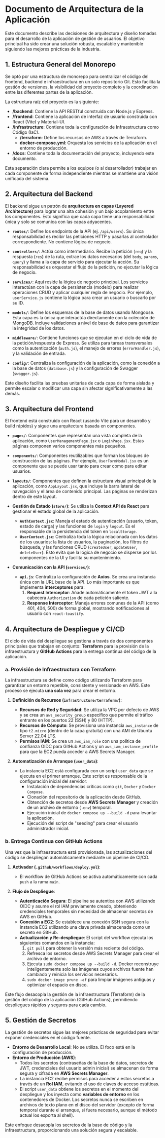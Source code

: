 # Documento de Arquitectura de la Aplicación

Este documento describe las decisiones de arquitectura y diseño tomadas para el desarrollo de la aplicación de gestión de usuarios. El objetivo principal ha sido crear una solución robusta, escalable y mantenible siguiendo las mejores prácticas de la industria.

## 1. Estructura General del Monorepo

Se optó por una estructura de monorepo para centralizar el código del frontend, backend e infraestructura en un solo repositorio Git. Esto facilita la gestión de versiones, la visibilidad del proyecto completo y la coordinación entre las diferentes partes de la aplicación.

La estructura raíz del proyecto es la siguiente:

-   **/backend**: Contiene la API RESTful construida con Node.js y Express.
-   **/frontend**: Contiene la aplicación de interfaz de usuario construida con React (Vite) y Material-UI.
-   **/infrastructure**: Contiene toda la configuración de Infraestructura como Código (IaC).
    -   **/terraform**: Define los recursos de AWS a través de Terraform.
    -   **docker-compose.yml**: Orquesta los servicios de la aplicación en el entorno de producción.
-   **/docs**: Contiene toda la documentación del proyecto, incluyendo este documento.

Esta separación clara permite a los equipos (o al desarrollador) trabajar en cada componente de forma independiente mientras se mantiene una visión unificada del sistema.

## 2. Arquitectura del Backend

El backend sigue un patrón de **arquitectura en capas (Layered Architecture)** para lograr una alta cohesión y un bajo acoplamiento entre los componentes. Esto significa que cada capa tiene una responsabilidad única y solo se comunica con las capas adyacentes.

-   **`routes/`**: Define los endpoints de la API (ej. `/api/users`). Su única responsabilidad es recibir las peticiones HTTP y pasarlas al controlador correspondiente. No contiene lógica de negocio.

-   **`controllers/`**: Actúa como intermediario. Recibe la petición (`req`) y la respuesta (`res`) de la ruta, extrae los datos necesarios (del `body`, `params`, `query`) y llama a la capa de servicio para ejecutar la acción. Su responsabilidad es orquestar el flujo de la petición, no ejecutar la lógica de negocio.

-   **`services/`**: Aquí reside la lógica de negocio principal. Los servicios interactúan con la capa de persistencia (modelo) para realizar operaciones CRUD y aplicar cualquier regla de negocio. Por ejemplo, `userService.js` contiene la lógica para crear un usuario o buscarlo por su ID.

-   **`models/`**: Define los esquemas de la base de datos usando Mongoose. Esta capa es la única que interactúa directamente con la colección de MongoDB. Incluye validaciones a nivel de base de datos para garantizar la integridad de los datos.

-   **`middleware/`**: Contiene funciones que se ejecutan en el ciclo de vida de la petición/respuesta de Express. Se utiliza para tareas transversales como la autenticación (`auth.js`), el manejo de errores (`errorHandler.js`), y la validación de entrada.

-   **`config/`**: Centraliza la configuración de la aplicación, como la conexión a la base de datos (`database.js`) y la configuración de Swagger (`swagger.js`).

Este diseño facilita las pruebas unitarias de cada capa de forma aislada y permite escalar o modificar una capa sin afectar significativamente a las demás.

## 3. Arquitectura del Frontend

El frontend está construido con React (usando Vite para un desarrollo y build rápidos) y sigue una arquitectura basada en componentes.

-   **`pages/`**: Componentes que representan una vista completa de la aplicación, como `UserManagementPage.jsx` o `LoginPage.jsx`. Estas páginas componen varios componentes más pequeños.

-   **`components/`**: Componentes reutilizables que forman los bloques de construcción de las páginas. Por ejemplo, `UserFormModal.jsx` es un componente que se puede usar tanto para crear como para editar usuarios.

-   **`layouts/`**: Componentes que definen la estructura visual principal de la aplicación, como `AppLayout.jsx`, que incluye la barra lateral de navegación y el área de contenido principal. Las páginas se renderizan dentro de este layout.

-   **Gestión de Estado (`store/`)**: Se utiliza la **Context API de React** para gestionar el estado global de la aplicación.
    -   **`AuthContext.jsx`**: Maneja el estado de autenticación (usuario, token, estado de carga) y las funciones de `login` y `logout`. Es el responsable de la persistencia del token en `localStorage`.
    -   **`UserContext.jsx`**: Centraliza toda la lógica relacionada con los datos de los usuarios: la lista de usuarios, la paginación, los filtros de búsqueda, y las funciones CRUD (`createUser`, `updateUser`, `deleteUser`). Esto evita que la lógica de negocio se disperse por los componentes de la UI y facilita su mantenimiento.

-   **Comunicación con la API (`services/`)**:
    -   **`api.js`**: Centraliza la configuración de **Axios**. Se crea una instancia única con la URL base de la API. Lo más importante es que implementa **interceptores** para:
        1.  **Request Interceptor**: Añade automáticamente el token JWT a la cabecera `Authorization` de cada petición saliente.
        2.  **Response Interceptor**: Maneja errores comunes de la API (como 401, 404, 500) de forma global, mostrando notificaciones al usuario con `react-toastify`.

## 4. Arquitectura de Despliegue y CI/CD

El ciclo de vida del despliegue se gestiona a través de dos componentes principales que trabajan en conjunto: **Terraform** para la provisión de la infraestructura y **GitHub Actions** para la entrega continua del código de la aplicación.

### a. Provisión de Infraestructura con Terraform

La infraestructura se define como código utilizando Terraform para garantizar un entorno repetible, consistente y versionado en AWS. Este proceso se ejecuta **una sola vez** para crear el entorno.

1.  **Definición de Recursos (`infrastructure/terraform/`)**:
    -   **Recursos de Red y Seguridad**: Se utiliza la VPC por defecto de AWS y se crea un `aws_security_group` específico que permite el tráfico entrante en los puertos 22 (SSH) y 80 (HTTP).
    -   **Recursos de Cómputo**: Se provisiona una instancia `aws_instance` de tipo `t2.micro` (dentro de la capa gratuita) con una AMI de Ubuntu Server 22.04 LTS.
    -   **Permisos IAM**: Se crea un `aws_iam_role` con una política de confianza OIDC para GitHub Actions y un `aws_iam_instance_profile` para que la EC2 pueda acceder a AWS Secrets Manager.

2.  **Automatización de Arranque (`user_data`)**:
    -   La instancia EC2 está configurada con un script `user_data` que se ejecuta en el primer arranque. Este script es responsable de la configuración inicial del servidor:
        -   Instalación de dependencias críticas como `git`, `Docker` y `Docker Compose`.
        -   Clonación del repositorio de la aplicación desde GitHub.
        -   Obtención de secretos desde **AWS Secrets Manager** y creación de un archivo de entorno (`.env`) temporal.
        -   Ejecución inicial de `docker compose up --build -d` para levantar la aplicación.
        -   Ejecución del script de "seeding" para crear el usuario administrador inicial.

### b. Entrega Continua con GitHub Actions

Una vez que la infraestructura está provisionada, las actualizaciones del código se despliegan automáticamente mediante un pipeline de CI/CD.

1.  **Activador (`.github/workflows/deploy.yml`)**:
    -   El workflow de GitHub Actions se activa automáticamente con cada `push` a la rama `main`.

2.  **Flujo de Despliegue**:
    -   **Autenticación Segura**: El pipeline se autentica con AWS utilizando OIDC y asume el rol IAM previamente creado, obteniendo credenciales temporales sin necesidad de almacenar secretos de AWS en GitHub.
    -   **Conexión a EC2**: Se establece una conexión SSH segura con la instancia EC2 utilizando una clave privada almacenada como un secreto en GitHub.
    -   **Actualización y Re-despliegue**: El script del workflow ejecuta los siguientes comandos en la instancia:
        1.  `git pull` para obtener la versión más reciente del código.
        2.  Refresca los secretos desde AWS Secrets Manager para crear el archivo de entorno.
        3.  Ejecuta `sudo docker compose up --build -d`. Docker reconstruye inteligentemente solo las imágenes cuyos archivos fuente han cambiado y reinicia los servicios necesarios.
        4.  `sudo docker image prune -af` para limpiar imágenes antiguas y optimizar el espacio en disco.

Este flujo desacopla la gestión de la infraestructura (Terraform) de la gestión del código de la aplicación (GitHub Actions), permitiendo despliegues rápidos y seguros para cada cambio.

## 5. Gestión de Secretos

La gestión de secretos sigue las mejores prácticas de seguridad para evitar exponer credenciales en el código fuente.

-   **Entorno de Desarrollo Local**: No se utiliza. El foco está en la configuración de producción.
-   **Entorno de Producción (AWS)**:
    -   Todos los secretos (contraseñas de la base de datos, secretos de JWT, credenciales del usuario admin inicial) se almacenan de forma segura y cifrada en **AWS Secrets Manager**.
    -   La instancia EC2 recibe permisos para acceder a estos secretos a través de un **Rol IAM**, evitando el uso de claves de acceso estáticas.
    -   El script `user_data` obtiene los secretos en el momento del despliegue y los inyecta como **variables de entorno** en los contenedores de Docker. Los secretos nunca se escriben en archivos de texto plano en el disco del servidor (excepto de forma temporal durante el arranque, si fuera necesario, aunque el método actual los exporta al shell).

Este enfoque desacopla los secretos de la base de código y la infraestructura, proporcionando una solución segura y escalable.